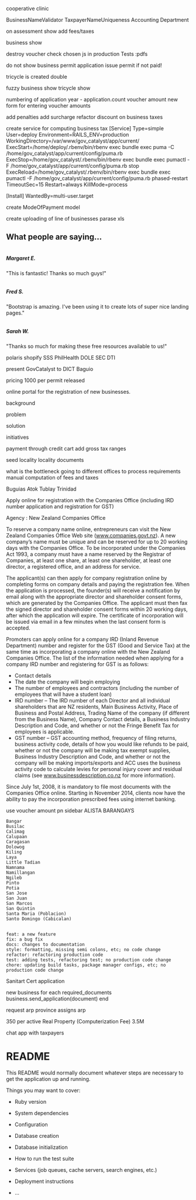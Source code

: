 cooperative
clinic 


BusinessNameValidator
TaxpayerNameUniqueness
Accounting Department


on assessment show
  add fees/taxes



business show


destroy voucher
check chosen js in production
Tests :pdfs


do not show  business permit application
issue permit if not paid!

tricycle is created double

fuzzy
 business show
 tricycle show


numbering of application
 year - application.count
voucher amount new
 form for entering voucher amounts

 add penalties
 add surcharge
refactor discount on business taxes

create service for computing business tax
[Service]
Type=simple
User=deploy
Environment=RAILS_ENV=production
WorkingDirectory=/var/www/gov_catalyst/app/current/
ExecStart=/home/deploy/.rbenv/bin/rbenv exec bundle exec puma -C /home/gov_catalyst/app/current/config/puma.rb
ExecStop=/home/gov_catalyst/.rbenv/bin/rbenv exec bundle exec pumactl -F /home/gov_catalyst/app/current/config/puma.rb stop
ExecReload=/home/gov_catalyst/.rbenv/bin/rbenv exec bundle exec pumactl -F /home/gov_catalyst/app/current/config/puma.rb phased-restart
TimeoutSec=15
Restart=always
KillMode=process

[Install]
WantedBy=multi-user.target

create ModeOfPayment model


  </body>
</html>

















create uploading of line of businesses parase xls

<section class="testimonials text-center bg-light">
      <div class="container">
        <h2 class="mb-5">What people are saying...</h2>
        <div class="row">
          <div class="col-lg-4">
            <div class="testimonial-item mx-auto mb-5 mb-lg-0">
              <img class="img-fluid rounded-circle mb-3" src="img/testimonials-1.jpg" alt="">
              <h5>Margaret E.</h5>
              <p class="font-weight-light mb-0">"This is fantastic! Thanks so much guys!"</p>
            </div>
          </div>
          <div class="col-lg-4">
            <div class="testimonial-item mx-auto mb-5 mb-lg-0">
              <img class="img-fluid rounded-circle mb-3" src="img/testimonials-2.jpg" alt="">
              <h5>Fred S.</h5>
              <p class="font-weight-light mb-0">"Bootstrap is amazing. I've been using it to create lots of super nice landing pages."</p>
            </div>
          </div>
          <div class="col-lg-4">
            <div class="testimonial-item mx-auto mb-5 mb-lg-0">
              <img class="img-fluid rounded-circle mb-3" src="img/testimonials-3.jpg" alt="">
              <h5>Sarah W.</h5>
              <p class="font-weight-light mb-0">"Thanks so much for making these free resources available to us!"</p>
            </div>
          </div>
        </div>
      </div>
    </section>

polaris shopify
SSS
PhilHealth
DOLE
SEC
DTI

present GovCatalyst to DICT Baguio

pricing 1000 per permit released


online portal for the registration of new businesses.


background

problem

solution

initiatives


payment through credit cart
add gross tax ranges


seed
locality
locality documents


what is the bottleneck
  going to different offices to process requirements
  manual computation of fees and taxes



Buguias
Atok
Tublay
Trinidad


Apply online for registration with the Companies Office (including IRD number application and registration for GST)

Agency : New Zealand Companies Office

To reserve a company name online, entrepreneurs can visit the New Zealand Companies Office Web site (www.companies.govt.nz). A new company’s name must be unique and can be reserved for up to 20 working days with the Companies Office. To be incorporated under the Companies Act 1993, a company must have a name reserved by the Registrar of Companies, at least one share, at least one shareholder, at least one director, a registered office, and an address for service.

The applicant(s) can then apply for company registration online by completing forms on company details and paying the registration fee. When the application is processed, the founder(s) will receive a notification by email along with the appropriate director and shareholder consent forms, which are generated by the Companies Office. The applicant must then fax the signed director and shareholder consent forms within 20 working days, after which the application will expire. The certificate of incorporation will be issued via email in a few minutes when the last consent form is accepted.

Promoters can apply online for a company IRD (Inland Revenue Department) number and register for the GST (Good and Service Tax) at the same time as incorporating a company online with the New Zealand Companies Office. The list of the information needed when applying for a company IRD number and registering for GST is as follows:
- Contact details
- The date the company will begin employing
- The number of employees and contractors (including the number of employees that will have a student loan)
- IRD number – The IRD number of each Director and all individual shareholders that are NZ residents, Main Business Activity, Place of Business and Postal Address, Trading Name of the company (if different from the Business Name), Company Contact details, a Business Industry Description and Code, and whether or not the Fringe Benefit Tax for employees is applicable.
- GST number – GST accounting method, frequency of filing returns, business activity code, details of how you would like refunds to be paid, whether or not the company will be making tax exempt supplies, Business Industry Description and Code, and whether or not the company will be making imports/exports and ACC uses the business activity code to calculate levies for personal injury cover and residual claims (see www.businessdescription.co.nz for more information).

Since July 1st, 2008, it is mandatory to file most documents with the Companies Office online. Starting in November 2014, clients now have the ability to pay the incorporation prescribed fees using internet banking.



use voucher amount pn sidebar
ALISTA BARANGAYS


    Bangar
    Busilac
    Calimag
    Calupaan
    Caragasan
    Dolowog
    Kiling
    Laya
    Little Tadian
    Namnama
    Namillangan
    Ngileb
    Pinto
    Potia
    San Jose
    San Juan
    San Marcos
    San Quintin
    Santa Maria (Poblacion)
    Santo Domingo (Cabicalan)


    feat: a new feature
    fix: a bug fix
    docs: changes to documentation
    style: formatting, missing semi colons, etc; no code change
    refactor: refactoring production code
    test: adding tests, refactoring test; no production code change
    chore: updating build tasks, package manager configs, etc; no production code change


Sanitart Cert
 application

new business
for each required_documents
 business.send_application(document)
 end

request arp
province assigns arp


350 per active Real Property (Computerization Fee)
3.5M

chat app with taxpayers

# README

This README would normally document whatever steps are necessary to get the
application up and running.

Things you may want to cover:

* Ruby version

* System dependencies

* Configuration

* Database creation

* Database initialization

* How to run the test suite

* Services (job queues, cache servers, search engines, etc.)

* Deployment instructions

* ...
